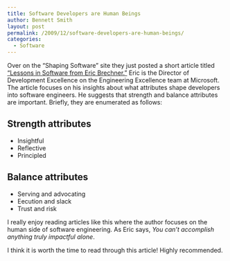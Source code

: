 ```yaml
---
title: Software Developers are Human Beings
author: Bennett Smith
layout: post
permalink: /2009/12/software-developers-are-human-beings/
categories:
  - Software
---
```

Over on the “Shaping Software” site they just posted a short article titled [“Lessons in Software from Eric Brechner.”][1] Eric is the Director of Development Excellence on the Engineering Excellence team at Microsoft. The article focuses on his insights about what attributes shape developers into software engineers. He suggests that strength and balance attributes are important. Briefly, they are enumerated as follows:

## Strength attributes

*   Insightful
*   Reflective
*   Principled

## Balance attributes

*   Serving and advocating
*   Eecution and slack
*   Trust and risk

I really enjoy reading articles like this where the author focuses on the human side of software engineering. As Eric says, *You can’t accomplish anything truly impactful alone*.

I think it is worth the time to read through this article! Highly recommended.


 [1]: http://shapingsoftware.com/2009/12/07/lessons-in-software-from-eric-brechner/
